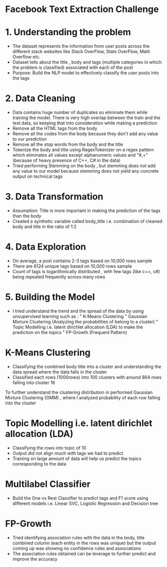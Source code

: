 
# Facebook Text Extraction Challenge


# 1.	Understanding the problem
- The dataset represents the information from user posts across the different stack websites like Stack OverFlow, Stats OverFlow, Math Overflow etc.
-	Dataset tells about the title , body  and tags (multiple categories in which the problem is classified) associated with each of the post
-	Purpose: Build the NLP model to effectively classify the user posts into the tags 

# 2.	Data Cleaning
-	Data contains huge number of duplicates so eliminate them while training the model. There is very high overlap between the train and the test data, so keeping that into consideration while making a prediction
-	Remove all the HTML tags from the body 
-	Remove all the codes from the body because they don't add any value to our prediction 
-	Remove all the stop words from the body and the title
-	Tokenize the body and title using RegexTokenizer on a regex pattern which eliminates all values except alphanumeric values and "#,+"(because of heavy presence of C++, C# in the data)
-	Tried performing Stemming on the body , but stemming does not add any value to our model because stemming does not yield any concrete output on technical tags

# 3.	Data Transformation
-	Assumption: Title is more important in making the prediction of the tags than the body
-	Created a synthetic variable called body_title i.e. combination of cleaned body and title in the ratio of 1:2

# 4.	Data Exploration
-	On average, a post contains 2-3 tags based on 10,000 rows sample
-	There are 6124 unique tags based on 10,000 rows sample
-	Count of tags is logarithmically distributed , with few tags (like c++, c#) being repeated frequently across many rows

# 5.	Building the Model
-	I tried understand the trend and the spread of the data by using unsupervised learning such as :
"	K-Means Clustering
"	Gaussian Mixture Clustering (Analyzing the probabilities of belong to a cluster)
"	Topic Modelling i.e. latent dirichlet allocation (LDA) to make the prediction on the topics
"	FP-Growth (Frequent Pattern)

# K-Means Clustering
- Classifying the combined body title into a cluster and understanding the data spread where the data falls in the cluster
- Classified each rows (1000rows) into 100 clusters with around 864 rows falling into cluster 16

To further understand the clustering distribution in performed Gaussian Mixture Clustering (GMM) , where I analyzed probability of each row falling into the cluster

# Topic Modelling i.e. latent dirichlet allocation (LDA)
-	Classifying the rows into topic of 10
-	Output did not align much with tags we had to predict 
-	Training on large amount of  data will help us predict the topics corresponding to the data

# Multilabel Classifier
-	Build the One vs Rest Classifier to predict tags and F1 score using different models i.e. Linear SVC, Logistic Regression and Decision tree

# FP-Growth
-	Tried identifying association rules with the data in the body, title combined column (each entity in the rows was unique) but the output coming up was showing no confidence rules and associations
-	The association rules obtained can be leverage to further predict and improve the accuracy
